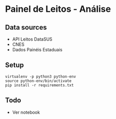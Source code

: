 # Painel de Leitos - Análise

## Data sources

- API Leitos DataSUS
- CNES
- Dados Painéis Estaduais

## Setup

    virtualenv -p python3 python-env
    source python-env/bin/activate
    pip install -r requirements.txt

## Todo

- Ver notebook
